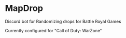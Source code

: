# MapDrop
Discord bot for Randomizing drops for Battle Royal Games

Currently configured for "Call of Duty: WarZone"
